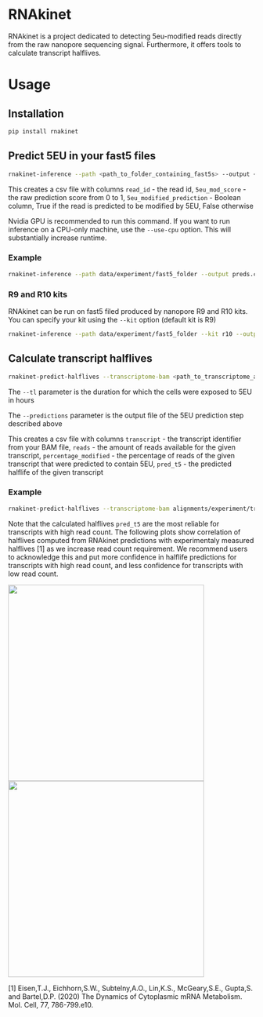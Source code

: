 # RNAkinet
RNAkinet is a project dedicated to detecting 5eu-modified reads directly from the raw nanopore sequencing signal. Furthermore, it offers tools to calculate transcript halflives.

# Usage
## Installation
```sh
pip install rnakinet
```
## Predict 5EU in your fast5 files
```sh
rnakinet-inference --path <path_to_folder_containing_fast5s> --output <predictions_name.csv>
```
This creates a csv file with columns `read_id` - the read id, `5eu_mod_score` - the raw prediction score from 0 to 1, `5eu_modified_prediction` - Boolean column, True if the read is predicted to be modified by 5EU, False otherwise

Nvidia GPU is recommended to run this command. If you want to run inference on a CPU-only machine, use the `--use-cpu` option. This will substantially increase runtime.

### Example
```sh
rnakinet-inference --path data/experiment/fast5_folder --output preds.csv
```
### R9 and R10 kits
RNAkinet can be run on fast5 filed produced by nanopore R9 and R10 kits. You can specify your kit using the `--kit` option (default kit is R9)
```sh
rnakinet-inference --path data/experiment/fast5_folder --kit r10 --output preds.csv
```

## Calculate transcript halflives
```sh
rnakinet-predict-halflives --transcriptome-bam <path_to_transcriptome_alignment.bam> --predictions <predictions_name.csv> --tl <experiment_tl> --output <halflives_name.csv>
```

The `--tl` parameter is the duration for which the cells were exposed to 5EU in hours

The `--predictions` parameter is the output file of the 5EU prediction step described above

This creates a csv file with columns `transcript` - the transcript identifier from your BAM file, `reads` - the amount of reads available for the given transcript, `percentage_modified` - the percentage of reads of the given transcript that were predicted to contain 5EU, `pred_t5` - the predicted halflife of the given transcript

### Example
```sh
rnakinet-predict-halflives --transcriptome-bam alignments/experiment/transcriptome_alignment.bam --predictions preds.csv --tl 2.0 --output halflives.csv
```

Note that the calculated halflives `pred_t5` are the most reliable for transcripts with high read count. 
The following plots show correlation of halflives computed from RNAkinet predictions with experimentaly measured halflives [1] as we increase read count requirement.
We recommend users to acknowledge this and put more confidence in halflife predictions for transcripts with high read count, and less confidence for transcripts with low read count.

<img src="https://github.com/user-attachments/assets/b01b062a-1b64-4de4-b076-fb0c4ebb84e8" width="400" height="400">
<img src="https://github.com/user-attachments/assets/09508b62-7500-49e1-b3b8-00ca119c0f02" width="400" height="400">

[1] Eisen,T.J., Eichhorn,S.W., Subtelny,A.O., Lin,K.S., McGeary,S.E., Gupta,S. and Bartel,D.P.
(2020) The Dynamics of Cytoplasmic mRNA Metabolism. Mol. Cell, 77, 786-799.e10.



